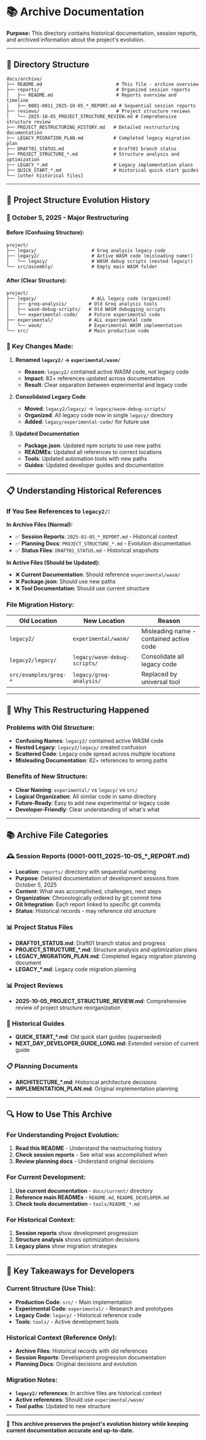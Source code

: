 # 📚 Archive Documentation

**Purpose:** This directory contains historical documentation, session reports, and archived information about the project's evolution.

---

## 📁 **Directory Structure**

```
docs/archive/
├── README.md                           # This file - archive overview
├── reports/                            # Organized session reports
│   ├── README.md                       # Reports overview and timeline
│   ├── 0001-0011_2025-10-05_*_REPORT.md # Sequential session reports
├── reviews/                            # Project structure reviews
│   └── 2025-10-05_PROJECT_STRUCTURE_REVIEW.md # Comprehensive structure review
├── PROJECT_RESTRUCTURING_HISTORY.md   # Detailed restructuring documentation
├── LEGACY_MIGRATION_PLAN.md           # Completed legacy migration plan
├── DRAFT01_STATUS.md                  # Draft01 branch status
├── PROJECT_STRUCTURE_*.md             # Structure analysis and optimization
├── LEGACY_*.md                        # Legacy implementation plans
├── QUICK_START_*.md                   # Historical quick start guides
└── [other historical files]
```

---

## 🔄 **Project Structure Evolution History**

### **📅 October 5, 2025 - Major Restructuring**

#### **Before (Confusing Structure):**
```
project/
├── legacy/                    # Groq analysis legacy code
├── legacy2/                   # Active WASM code (misleading name!)
│   └── legacy/                # WASM debug scripts (nested legacy!)
└── src/assembly/              # Empty main WASM folder
```

#### **After (Clear Structure):**
```
project/
├── legacy/                    # ALL legacy code (organized)
│   ├── groq-analysis/        # Old Groq analysis tools
│   ├── wasm-debug-scripts/   # Old WASM debugging scripts
│   └── experimental-code/    # Future experimental code
├── experimental/             # ALL experimental code
│   └── wasm/                 # Experimental WASM implementation
└── src/                      # Main production code
```

### **🎯 Key Changes Made:**

1. **Renamed `legacy2/` → `experimental/wasm/`**
   - **Reason**: `legacy2/` contained active WASM code, not legacy code
   - **Impact**: 82+ references updated across documentation
   - **Result**: Clear separation between experimental and legacy code

2. **Consolidated Legacy Code**
   - **Moved**: `legacy2/legacy/` → `legacy/wasm-debug-scripts/`
   - **Organized**: All legacy code now in single `legacy/` directory
   - **Added**: `legacy/experimental-code/` for future use

3. **Updated Documentation**
   - **Package.json**: Updated npm scripts to use new paths
   - **READMEs**: Updated all references to correct locations
   - **Tools**: Updated automation tools with new paths
   - **Guides**: Updated developer guides and documentation

---

## 📋 **Understanding Historical References**

### **If You See References to `legacy2/`:**

**In Archive Files (Normal):**
- ✅ **Session Reports**: `2025-01-05_*_REPORT.md` - Historical context
- ✅ **Planning Docs**: `PROJECT_STRUCTURE_*.md` - Evolution documentation
- ✅ **Status Files**: `DRAFT01_STATUS.md` - Historical snapshots

**In Active Files (Should be Updated):**
- ❌ **Current Documentation**: Should reference `experimental/wasm/`
- ❌ **Package.json**: Should use new paths
- ❌ **Tool Documentation**: Should use current structure

### **File Migration History:**

| Old Location | New Location | Reason |
|-------------|-------------|---------|
| `legacy2/` | `experimental/wasm/` | Misleading name - contained active code |
| `legacy2/legacy/` | `legacy/wasm-debug-scripts/` | Consolidate all legacy code |
| `src/examples/groq-*` | `legacy/groq-analysis/` | Replaced by universal tool |

---

## 🎯 **Why This Restructuring Happened**

### **Problems with Old Structure:**
- **Confusing Names**: `legacy2/` contained active WASM code
- **Nested Legacy**: `legacy2/legacy/` created confusion
- **Scattered Code**: Legacy code spread across multiple locations
- **Misleading Documentation**: 82+ references to wrong paths

### **Benefits of New Structure:**
- **Clear Naming**: `experimental/` vs `legacy/` vs `src/`
- **Logical Organization**: All similar code in same directory
- **Future-Ready**: Easy to add new experimental or legacy code
- **Developer-Friendly**: Clear understanding of what's what

---

## 📚 **Archive File Categories**

### **🕰️ Session Reports (0001-0011_2025-10-05_*_REPORT.md)**
- **Location**: `reports/` directory with sequential numbering
- **Purpose**: Detailed documentation of development sessions from October 5, 2025
- **Content**: What was accomplished, challenges, next steps
- **Organization**: Chronologically ordered by git commit time
- **Git Integration**: Each report linked to specific git commits
- **Status**: Historical records - may reference old structure

### **📊 Project Status Files**
- **DRAFT01_STATUS.md**: Draft01 branch status and progress
- **PROJECT_STRUCTURE_*.md**: Structure analysis and optimization plans
- **LEGACY_MIGRATION_PLAN.md**: Completed legacy migration planning document
- **LEGACY_*.md**: Legacy code migration planning

### **📊 Project Reviews**
- **2025-10-05_PROJECT_STRUCTURE_REVIEW.md**: Comprehensive review of project structure reorganization

### **🚀 Historical Guides**
- **QUICK_START_*.md**: Old quick start guides (superseded)
- **NEXT_DAY_DEVELOPER_GUIDE_LONG.md**: Extended version of current guide

### **📋 Planning Documents**
- **ARCHITECTURE_*.md**: Historical architecture decisions
- **IMPLEMENTATION_PLAN.md**: Original implementation planning

---

## 🔍 **How to Use This Archive**

### **For Understanding Project Evolution:**
1. **Read this README** - Understand the restructuring history
2. **Check session reports** - See what was accomplished when
3. **Review planning docs** - Understand original decisions

### **For Current Development:**
1. **Use current documentation** - `docs/current/` directory
2. **Reference main READMEs** - `README.md`, `README_DEVELOPER.md`
3. **Check tools documentation** - `tools/README_*.md`

### **For Historical Context:**
1. **Session reports** show development progression
2. **Structure analysis** shows optimization decisions
3. **Legacy plans** show migration strategies

---

## 🎯 **Key Takeaways for Developers**

### **Current Structure (Use This):**
- **Production Code**: `src/` - Main implementation
- **Experimental Code**: `experimental/` - Research and prototypes
- **Legacy Code**: `legacy/` - Historical reference code
- **Tools**: `tools/` - Active development tools

### **Historical Context (Reference Only):**
- **Archive Files**: Historical records with old references
- **Session Reports**: Development progression documentation
- **Planning Docs**: Original decisions and evolution

### **Migration Notes:**
- **`legacy2/` references**: In archive files are historical context
- **Active references**: Should use `experimental/wasm/`
- **Tool paths**: Updated to new structure

---

**🎯 This archive preserves the project's evolution history while keeping current documentation accurate and up-to-date.**
